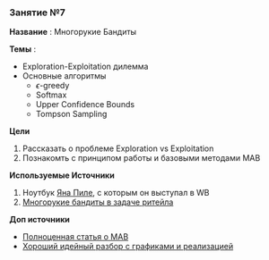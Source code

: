 ### Занятие №7

**Название** : Многорукие Бандиты

**Темы** : 
  * Exploration-Exploitation дилемма
  * Основные алгоритмы
    * $\epsilon$-greedy
    * Softmax
    * Upper Confidence Bounds
    * Tompson Sampling

    
**Цели**
  1. Рассказать о проблеме Exploration vs Exploitation
  2. Познакомть с принципом работы и базовыми методами MAB

**Используемые Источники**
1. Ноутбук [Яна Пиле](https://www.linkedin.com/in/ian-pilé-a6078a75/), с которым он выступал в WB
2. [Многорукие бандиты в задаче ритейла](https://habr.com/ru/companies/X5Tech/articles/783390/)


**Доп источники**
* [Полноценная статья о MAB](https://arxiv.org/pdf/1904.07272)
* [Хороший идейный разбор с графиками и реализацией](https://github.com/raffg/multi_armed_bandit/tree/master)
